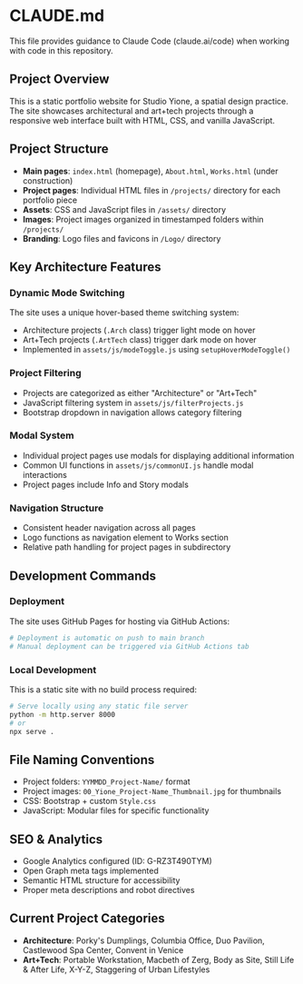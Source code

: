 # CLAUDE.md

This file provides guidance to Claude Code (claude.ai/code) when working with code in this repository.

## Project Overview

This is a static portfolio website for Studio Yione, a spatial design practice. The site showcases architectural and art+tech projects through a responsive web interface built with HTML, CSS, and vanilla JavaScript.

## Project Structure

- **Main pages**: `index.html` (homepage), `About.html`, `Works.html` (under construction)
- **Project pages**: Individual HTML files in `/projects/` directory for each portfolio piece
- **Assets**: CSS and JavaScript files in `/assets/` directory
- **Images**: Project images organized in timestamped folders within `/projects/`
- **Branding**: Logo files and favicons in `/Logo/` directory

## Key Architecture Features

### Dynamic Mode Switching
The site uses a unique hover-based theme switching system:
- Architecture projects (`.Arch` class) trigger light mode on hover
- Art+Tech projects (`.ArtTech` class) trigger dark mode on hover
- Implemented in `assets/js/modeToggle.js` using `setupHoverModeToggle()`

### Project Filtering
- Projects are categorized as either "Architecture" or "Art+Tech"
- JavaScript filtering system in `assets/js/filterProjects.js`
- Bootstrap dropdown in navigation allows category filtering

### Modal System
- Individual project pages use modals for displaying additional information
- Common UI functions in `assets/js/commonUI.js` handle modal interactions
- Project pages include Info and Story modals

### Navigation Structure
- Consistent header navigation across all pages
- Logo functions as navigation element to Works section
- Relative path handling for project pages in subdirectory

## Development Commands

### Deployment
The site uses GitHub Pages for hosting via GitHub Actions:
```bash
# Deployment is automatic on push to main branch
# Manual deployment can be triggered via GitHub Actions tab
```

### Local Development
This is a static site with no build process required:
```bash
# Serve locally using any static file server
python -m http.server 8000
# or
npx serve .
```

## File Naming Conventions

- Project folders: `YYMMDD_Project-Name/` format
- Project images: `00_Yione_Project-Name_Thumbnail.jpg` for thumbnails
- CSS: Bootstrap + custom `Style.css`
- JavaScript: Modular files for specific functionality

## SEO & Analytics

- Google Analytics configured (ID: G-RZ3T490TYM)
- Open Graph meta tags implemented
- Semantic HTML structure for accessibility
- Proper meta descriptions and robot directives

## Current Project Categories

- **Architecture**: Porky's Dumplings, Columbia Office, Duo Pavilion, Castlewood Spa Center, Convent in Venice
- **Art+Tech**: Portable Workstation, Macbeth of Zerg, Body as Site, Still Life & After Life, X-Y-Z, Staggering of Urban Lifestyles